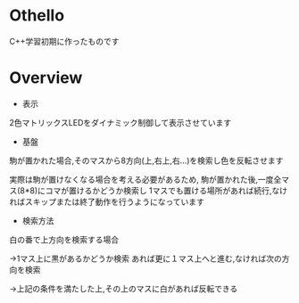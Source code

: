 # Othello
C++学習初期に作ったものです

# Overview

- 表示

2色マトリックスLEDをダイナミック制御して表示させています

- 基盤

駒が置かれた場合,そのマスから8方向(上,右上,右...)を検索し色を反転させます

実際は駒が置けなくなる場合を考える必要があるため,
駒が置かれた後,一度全マス(8*8)にコマが置けるかどうか検索し
1マスでも置ける場所があれば続行,なければスキップまたは終了動作を行うようになっています

- 検索方法

白の番で上方向を検索する場合

->1マス上に黒があるかどうか検索  あれば更に１マス上へと進む,なければ次の方向を検索

->上記の条件を満たした上,その上のマスに白があれば反転できる
